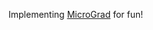 Implementing [MicroGrad]([url](https://github.com/karpathy/micrograd)https://github.com/karpathy/micrograd) for fun!
